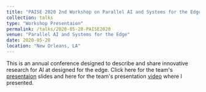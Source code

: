 ```yaml
---
title: "PAISE 2020 2nd Workshop on Parallel AI and Systems for the Edge"
collection: talks
type: "Workshop Presentaion"
permalink: /talks/2020-05-28-PAISE2020
venue: "Parallel AI and Systems for the Edge"
date: 2020-05-28
location: "New Orleans, LA"
---
```


This is an annual conference designed to describe and share innovative research for AI at designed for the edge. Click here for the team's [presentaion](https://www.mcs.anl.gov/research/projects/waggle/cfp/slides/2020/PAISE2020-P4.pdf) slides and here for the team's presentation [video](https://www.youtube.com/watch?v=KJ1-lCf0u_g) where I presented. 

